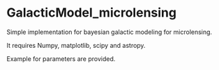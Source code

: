 # GalacticModel_microlensing
 Simple implementation for bayesian galactic modeling for microlensing. 

It requires Numpy, matplotlib, scipy and astropy.

Example for parameters are provided. 
